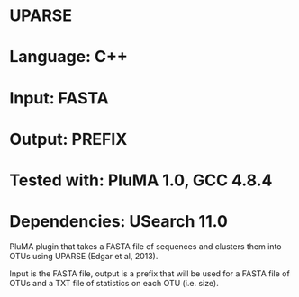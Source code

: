 # UPARSE
# Language: C++
# Input: FASTA
# Output: PREFIX
# Tested with: PluMA 1.0, GCC 4.8.4
# Dependencies: USearch 11.0

PluMA plugin that takes a FASTA file of sequences and
clusters them into OTUs using UPARSE (Edgar et al, 2013).

Input is the FASTA file, output is a prefix that will be
used for a FASTA file of OTUs and a TXT file of statistics on each
OTU (i.e. size).  
